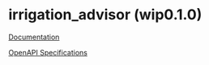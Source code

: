 # irrigation_advisor (wip0.1.0)

[Documentation](https://htmlpreview.github.io/?https://github.com/atlasH2020-templates/irrigation_advisor/blob/wip0.1.0/doc.html)

[OpenAPI Specifications](https://sensorsystems.iais.fraunhofer.de/doc/?url=https://raw.githubusercontent.com/atlasH2020-templates/irrigation_advisor/wip0.1.0/oas)  
